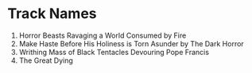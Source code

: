 # Track Names

1. Horror Beasts Ravaging a World Consumed by Fire
2. Make Haste Before His Holiness is Torn Asunder by The Dark Horror
3. Writhing Mass of Black Tentacles Devouring Pope Francis
1. The Great Dying
